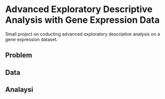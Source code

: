 # Advanced Exploratory Descriptive Analysis with Gene Expression Data
Small project on coducting advanced exploratory descriptive analysis on a gene expression dataset.

## Problem

## Data

## Analaysi
